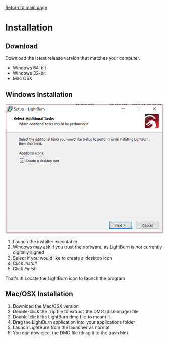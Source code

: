 [Return to main page](README.md)
# Installation

## Download 
Download the latest release version that matches your computer. 
* Windows 64-bit
* Windows 32-bit
* Mac OSX

## Windows Installation
![LightBurn Setup](/img/Setup-1.png)

1. Launch the installer executable
2. Windows may ask if you trust the software, as LightBurn is not currently digitally signed
3. Select if you would like to create a desktop icon
4. Click *Install*
5. Click *Finish*

That's it! Locate the LightBurn icon to launch the program



## Mac/OSX Installation

1. Download the Mac/OSX version
2. Double-click the .zip file to extract the DMG (disk-image) file
3. Double-click the LightBurn.dmg file to mount it
4. Drag the LightBurn application into your applications folder
5. Launch LightBurn from the launcher as normal
6. You can now eject the DMG file (drag it to the trash bin)

